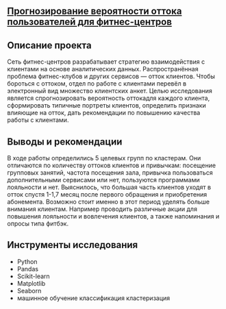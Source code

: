 ## [Прогнозирование вероятности оттока пользователей для фитнес-центров](https://github.com/KseniyaCherednikova/data_analyst_portfolio/blob/main/%D0%A4%D0%B8%D1%82%D0%BD%D0%B5%D1%81_%D1%86%D0%B5%D0%BD%D1%82%D1%80/%D0%A4%D0%B8%D1%82%D0%BD%D0%B5%D1%81_%D1%86%D0%B5%D0%BD%D1%82%D1%80.ipynb)

## Описание проекта
Сеть фитнес-центров разрабатывает стратегию взаимодействия с клиентами на основе аналитических данных.
Распространённая проблема фитнес-клубов и других сервисов — отток клиентов.
Чтобы бороться с оттоком, отдел по работе с клиентами перевёл в электронный вид множество клиентских анкет. Целью исследования является спрогнозировать вероятность оттокадля каждого клиента, сформировать типичные портреты клиентов, определить признаки влияющие на отток, дать рекомендации по повышению качества работы с клиентами.
        

## Выводы и рекомендации
В ходе работы определились 5 целевых групп по кластерам. Они отличаются по количеству оттоков клиентов и привычкам: посещение групповых занятий, частота посещения зала, привычка пользоваться дополнительными сервисами или нет, пользуются программами лояльности и нет. Выяснилось, что большая часть клиентов уходят в отток спустя 1-1,7 месяц после первого обращения и приобретения абонемента. Возможно стоит именно в этот период уделять больше внимания клиентам. Например проводить различные акции для повышения лояльности и вовлечения клиентов, а также напоминания и опросы типа фитбэк.

## Инструменты исследования
- Python
- Pandas
- Scikit-learn
- Matplotlib
- Seaborn
- машинное обучение классификация кластеризация
